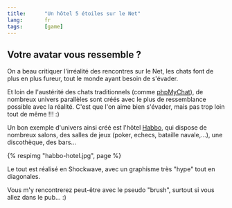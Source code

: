 ```yaml
---
title:      "Un hôtel 5 étoiles sur le Net"
lang:       fr
tags:       [game]
---
```



## Votre avatar vous ressemble ?

On a beau critiquer l'irréalité des rencontres sur le Net, les chats font de plus en plus fureur, tout le monde ayant besoin de s'évader.

Et loin de l'austérité des chats traditionnels (comme [phpMyChat](http://phpmychat.sf.net/)), de nombreux univers parallèles sont créés avec le plus de ressemblance possible avec la réalité. C'est que l'on aime bien s'évader, mais pas trop loin tout de même !!! :)

Un bon exemple d'univers ainsi créé est l'hôtel [Habbo](http://www.habbohotel.com/), qui dispose de nombreux salons, des salles de jeux (poker, echecs, bataille navale,…), une discothèque, des bars…

{% respimg "habbo-hotel.jpg", page %}

Le tout est réalisé en Shockwave, avec un graphisme très "hype" tout en diagonales.

Vous m'y rencontrerez peut-être avec le pseudo "brush", surtout si vous allez dans le pub… :)
